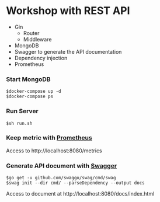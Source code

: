 # Workshop with REST API
* Gin
    * Router
    * Middleware
* MongoDB
* Swagger to generate the API documentation
* Dependency injection
* Prometheus

### Start MongoDB
```
$docker-compose up -d
$docker-compose ps
```

### Run Server
```
$sh run.sh
```

### Keep metric with [Prometheus](https://github.com/penglongli/gin-metrics)

Access to http://localhost:8080/metrics

### Generate API document with [Swagger](https://github.com/swaggo/gin-swagger)
```
$go get -u github.com/swaggo/swag/cmd/swag
$swag init --dir cmd/ --parseDependency --output docs
```

Access to document at http://localhost:8080/docs/index.html